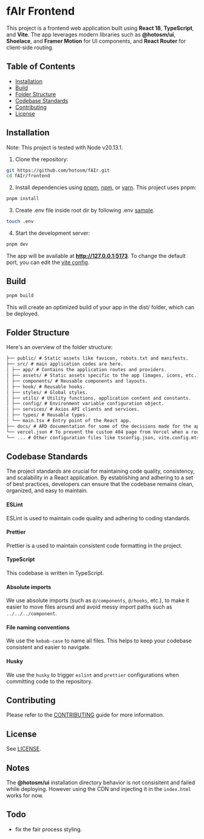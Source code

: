 # fAIr Frontend

This project is a frontend web application built using **React 18**, **TypeScript**, and **Vite**. The app leverages modern libraries such as **@hotosm/ui**, **Shoelace**, and **Framer Motion** for UI components, and **React Router** for client-side routing.

## Table of Contents

- [Installation](#installation)
- [Build](#build)
- [Folder Structure](#folder-structure)
- [Codebase Standards](#codebase-standards)
- [Contributing](#contributing)
- [License](#license)

## Installation

Note: This project is tested with Node v20.13.1.

1. Clone the repository:

```bash
git https://github.com/hotosm/fAIr.git
cd fAIr/frontend
```

2. Install dependencies using [pnpm](https://pnpm.io/), [npm](https://www.npmjs.com/), or [yarn](https://yarnpkg.com/). This project uses pnpm:

```bash
pnpm install
```

3. Create .env file inside root dir by following .env [sample](./.env.sample).

```bash
touch .env
```

4. Start the development server:

```bash
pnpm dev
```

The app will be available at **http://127.0.0.1:5173**. To change the default port, you can edit the [vite config](./vite.config.mts).

## Build

```bash
pnpm build
```

This will create an optimized build of your app in the dist/ folder, which can be deployed.

## Folder Structure

Here's an overview of the folder structure:

```markdown
├── public/ # Static assets like favicon, robots.txt and manifests.
├── src/ # main application codes are here.
│ ├── app/ # Contains the application routes and providers.
│ ├── assets/ # Static assets specific to the app (images, icons, etc.).
│ ├── components/ # Reusable components and layouts.
│ ├── hook/ # Reusable hooks.
│ ├── styles/ # Global styles.
│ ├── utils/ # Utility functions, application content and constants.
│ ├── config/ # Environment variable configuration object.
│ ├── services/ # Axios API clients and services.
│ ├── types/ # Reusable types.
│ └── main.tsx # Entry point of the React app.
├── docs/ # ARD documentation for some of the decisions made for the app.
└── vercel.json # To prevent the custom 404 page from Vercel when a route is visited. (This is just for the demo site deployed on Vercel.)
└── ... # Other configuration files like tsconfig.json, vite.config.mts etc.
```

## Codebase Standards

The project standards are crucial for maintaining code quality, consistency, and scalability in a React application. By establishing and adhering to a set of best practices, developers can ensure that the codebase remains clean, organized, and easy to maintain.

#### ESLint

ESLint is used to maintain code quality and adhering to coding standards.

#### Prettier

Prettier is a used to maintain consistent code formatting in the project.

#### TypeScript

This codebase is written in TypeScript.

#### Absolute imports

We use absolute imports (such as `@/components`, `@/hooks`, etc.), to make it easier to move files around and avoid messy import paths such as `../../../component`.

#### File naming conventions

We use the `kebab-case` to name all files. This helps to keep your codebase consistent and easier to navigate.

#### Husky

We use the `husky` to trigger `eslint` and `prettier` configurations when committing code to the repository.


## Contributing

Please refer to the [CONTRIBUTING](../CONTRIBUTING.md) guide for more information.

## License

See [LICENSE](../LICENSE).

## Notes

The **@hotosm/ui** installation directory behavior is not consisitent and failed while deploying. However using the CDN and injecting it in the `index.html` works for now.

## Todo
- fix the fair process styling.

